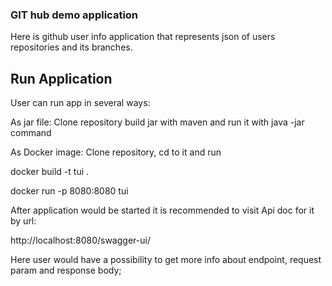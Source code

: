 <p><h3>GIT hub demo application</h3>

Here is github user info application that represents json of users repositories and its branches.


<p><h2>Run Application</h2>
User can run app in several ways:

As jar file:
Clone repository build jar with maven and run it with java -jar command

As Docker image:
Clone repository, cd to it and run
<p><p>docker build -t tui .
<p>docker run -p 8080:8080 tui

<p><p>After application would be started it is recommended to visit Api doc for it by url:

http://localhost:8080/swagger-ui/

Here user would have a possibility to get more info about endpoint, request param and response body;